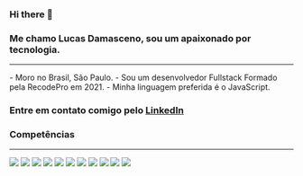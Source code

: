 ### Hi there 👋
### Me chamo Lucas Damasceno, sou um apaixonado por tecnologia.
<hr/>
- Moro no Brasil, São Paulo.
- Sou um desenvolvedor Fullstack Formado pela RecodePro em 2021.
- Minha linguagem preferida é o JavaScript.

### Entre em contato comigo pelo <a href="https://www.linkedin.com/in/lucas-damasceno-a162271b8/">LinkedIn</a>


### Competências
<hr/>
<p>
<img src="https://img.shields.io/static/v1?label=&message=HTML5&color=orange"/>
<img src="https://img.shields.io/static/v1?label=&message=CSS3&color=blue"/>
<img src="https://img.shields.io/static/v1?label=&message=JavaScript&color=yellow"/>
<img src="https://img.shields.io/static/v1?label=&message=MySQL&color=4895ef"/>
<img src="https://img.shields.io/static/v1?label=&message=MongoDB&color=2b9348"/>
<img src="https://img.shields.io/static/v1?label=&message=Git&color=orange"/>
<img src="https://img.shields.io/static/v1?label=&message=Bootstrap&color=7b2cbf"/>
<img src="https://img.shields.io/static/v1?label=&message=Linux-Ubuntu&color=orange"/>
<img src="https://img.shields.io/static/v1?label=&message=PHP&color=7251b5"/>
<img src="https://img.shields.io/static/v1?label=&message=Node&color=80b918"/>
<img src="https://img.shields.io/static/v1?label=&message=React%20JS&color=1e6091"/>
</p>
